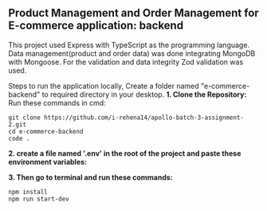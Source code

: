 ## Product Management and Order Management for E-commerce application: backend

This project used Express with TypeScript as the programming language. Data management(product and order data) was done integrating MongoDB with Mongoose. For the validation and data integrity Zod validation was used.

Steps to run the application locally,
Create a folder named "e-commerce-backend" to required directory in your desktop.
**1. Clone the Repository:**
Run these commands in cmd:

```
git clone https://github.com/i-rehena14/apollo-batch-3-assignment-2.git
cd e-commerce-backend
code .
```

**2. create a file named '.env' in the root of the project and paste these environment variables:**

**3. Then go to terminal and run these commands:**

```
npm install
npm run start-dev
```

